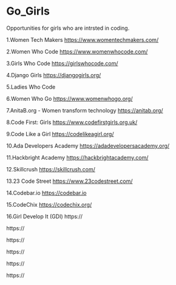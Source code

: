 # Go_Girls
Opportunities for girls who are intrsted in coding.

1.Women Tech Makers
https://www.womentechmakers.com/

2.Women Who Code
https://www.womenwhocode.com/

3.Girls Who Code
https://girlswhocode.com/

4.Django Girls
https://djangogirls.org/

5.Ladies Who Code


6.Women Who Go
https://www.womenwhogo.org/

7.AnitaB.org - Women transform technology
https://anitab.org/

8.Code First: Girls
https://www.codefirstgirls.org.uk/

9.Code Like a Girl
https://codelikeagirl.org/

10.Ada Developers Academy
https://adadevelopersacademy.org/

11.Hackbright Academy
https://hackbrightacademy.com/

12.Skillcrush
https://skillcrush.com/

13.23 Code Street
https://www.23codestreet.com/

14.Codebar.io
https://codebar.io

15.CodeChix
https://codechix.org/

16.Girl Develop It (GDI)
https://


https://


https://


https://


https://


https://
